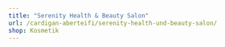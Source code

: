 ```yaml
---
title: "Serenity Health & Beauty Salon"
url: /cardigan-aberteifi/serenity-health-und-beauty-salon/
shop: Kosmetik
---
```

